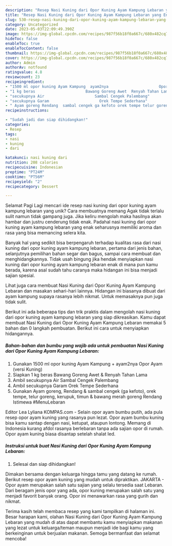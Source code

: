 ```yaml
---
description: "Resep Nasi Kuning dari Opor Kuning Ayam Kampung Lebaran yang Enak, Lezat"
title: "Resep Nasi Kuning dari Opor Kuning Ayam Kampung Lebaran yang Enak, Lezat"
slug: 530-resep-nasi-kuning-dari-opor-kuning-ayam-kampung-lebaran-yang-enak-lezat
category: Uncategorized
date: 2023-05-03T22:09:49.390Z
image: https://img-global.cpcdn.com/recipes/987f56b18f0a667c/680x482cq70/nasi-kuning-dari-opor-kuning-ayam-kampung-lebaran-foto-resep-utama.jpg
hideToc: false
enableToc: true
enableTocContent: false
thumbnail: https://img-global.cpcdn.com/recipes/987f56b18f0a667c/680x482cq70/nasi-kuning-dari-opor-kuning-ayam-kampung-lebaran-foto-resep-utama.jpg
cover: https://img-global.cpcdn.com/recipes/987f56b18f0a667c/680x482cq70/nasi-kuning-dari-opor-kuning-ayam-kampung-lebaran-foto-resep-utama.jpg
author: Admin
authorAv: notfound
ratingvalue: 4.8
reviewcount: 23
recipeingredient:
- "1500 ml opor kuning Ayam Kampung  ayam2nya                      Opor Ayam versi Kuning"
- "1 kg beras                      Bawang Goreng Awet  Renyah Tahan Lama"
- "secukupnya Air                      Sambal Cengek Palembang"
- "secukupnya Garam                      Orek Tempe Sederhana"
- " Ayam goreng Rendang  sambal cengek ga kefoto orek tempe telur goreng kerupuk timun  bawang merah goreng                      Rendang Istimewa MenuLebaran"
recipeinstructions:

- "Sudah jadi dan siap dihidangkan!"
categories:
- Resep
tags:
- nasi
- kuning
- dari

katakunci: nasi kuning dari 
nutrition: 208 calories
recipecuisine: Indonesian
preptime: "PT24M"
cooktime: "PT56M"
recipeyield: "2"
recipecategory: Dessert

---
```



Selamat Pagi Lagi mencari ide resep nasi kuning dari opor kuning ayam kampung lebaran yang unik? Cara membuatnya memang Agak tidak terlalu sulit namun tidak gampang juga. Jika keliru mengolah maka hasilnya akan hambar dan justru cenderung tidak enak. Padahal nasi kuning dari opor kuning ayam kampung lebaran yang enak seharusnya memiliki aroma dan rasa yang bisa memancing selera kita.


Banyak hal yang sedikit bisa berpengaruh terhadap kualitas rasa dari nasi kuning dari opor kuning ayam kampung lebaran, pertama dari jenis bahan, selanjutnya pemilihan bahan segar dan bagus, sampai cara membuat dan menghidangkannya. Tidak usah bingung jika hendak menyiapkan nasi kuning dari opor kuning ayam kampung lebaran enak di mana pun kamu berada, karena asal sudah tahu caranya maka hidangan ini bisa menjadi sajian spesial.

Lihat juga cara membuat Nasi Kuning dari Opor Kuning Ayam Kampung Lebaran dan masakan sehari-hari lainnya. Hidangan ini biasanya dibuat dari ayam kampung supaya rasanya lebih nikmat. Untuk memasaknya pun juga tidak sulit.


Berikut ini ada beberapa tips dan trik praktis dalam mengolah nasi kuning dari opor kuning ayam kampung lebaran yang siap dikreasikan. Kamu dapat membuat Nasi Kuning dari Opor Kuning Ayam Kampung Lebaran memakai 5 bahan dan 0 langkah pembuatan. Berikut ini cara untuk menyiapkan hidangannya.

<!--inarticleads1-->

##### Bahan-bahan dan bumbu yang wajib ada untuk pembuatan Nasi Kuning dari Opor Kuning Ayam Kampung Lebaran:

1. Gunakan 1500 ml opor kuning Ayam Kampung + ayam2nya                      Opor Ayam (versi Kuning)
1. Siapkan 1 kg beras                      Bawang Goreng Awet &amp; Renyah Tahan Lama
1. Ambil secukupnya Air                      Sambal Cengek Palembang
1. Ambil secukupnya Garam                      Orek Tempe Sederhana
1. Gunakan  Ayam goreng, Rendang &amp; sambal cengek (ga kefoto), orek tempe, telur goreng, kerupuk, timun &amp; bawang merah goreng                      Rendang Istimewa #MenuLebaran


Editor Lea Lyliana KOMPAS.com - Selain opor ayam bumbu putih, ada pula resep opor ayam kuning yang rasanya pun lezat. Opor ayam bumbu kuning bisa kamu santap dengan nasi, ketupat, ataupun lontong. Memang di Indonesia kurang afdol rasanya berlebaran tanpa ada sajian opor di rumah. Opor ayam kuning biasa disantap setelah shalat Ied. 

<!--inarticleads2-->

##### Instruksi untuk buat Nasi Kuning dari Opor Kuning Ayam Kampung Lebaran:


1. Selesai dan siap dihidangkan!

Dimakan bersama dengan keluarga hingga tamu yang datang ke rumah. Berikut resep opor ayam kuning yang mudah untuk dipraktikan. JAKARTA - Opor ayam merupakan salah satu sajian yang selalu tersedia saat Lebaran. Dari beragam jenis opor yang ada, opor kuning merupakan salah satu yang menjadi favorit banyak orang. Opor ini menawarkan rasa yang gurih dan nikmat. 

Terima kasih telah membaca resep yang kami tampilkan di halaman ini. Besar harapan kami, olahan Nasi Kuning dari Opor Kuning Ayam Kampung Lebaran yang mudah di atas dapat membantu kamu menyiapkan makanan yang lezat untuk keluarga/teman maupun menjadi ide bagi kamu yang berkeinginan untuk berjualan makanan. Semoga bermanfaat dan selamat mencoba!
